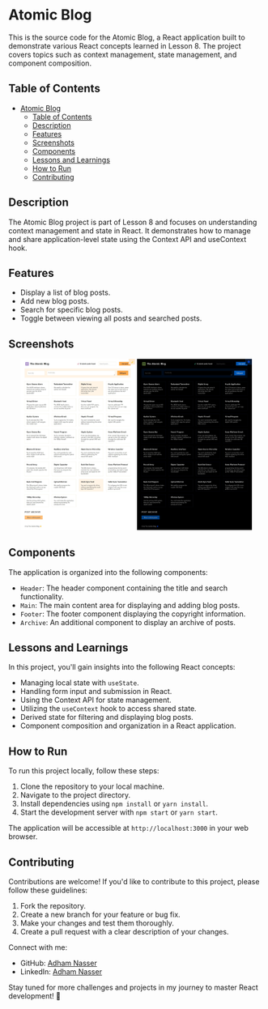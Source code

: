 # Atomic Blog

This is the source code for the Atomic Blog, a React application built to demonstrate various React concepts learned in Lesson 8. The project covers topics such as context management, state management, and component composition.

## Table of Contents

- [Atomic Blog](#atomic-blog)
  - [Table of Contents](#table-of-contents)
  - [Description](#description)
  - [Features](#features)
  - [Screenshots](#screenshots)
  - [Components](#components)
  - [Lessons and Learnings](#lessons-and-learnings)
  - [How to Run](#how-to-run)
  - [Contributing](#contributing)

## Description

The Atomic Blog project is part of Lesson 8 and focuses on understanding context management and state in React. It demonstrates how to manage and share application-level state using the Context API and useContext hook.

## Features

- Display a list of blog posts.
- Add new blog posts.
- Search for specific blog posts.
- Toggle between viewing all posts and searched posts.

## Screenshots

<div align="center">
  <img src="./public/lightmood.png" width="45%" />
  <img src="./public/darkmood.png" width="45%" />
</div>

## Components

The application is organized into the following components:

- `Header`: The header component containing the title and search functionality.
- `Main`: The main content area for displaying and adding blog posts.
- `Footer`: The footer component displaying the copyright information.
- `Archive`: An additional component to display an archive of posts.

## Lessons and Learnings

In this project, you'll gain insights into the following React concepts:

- Managing local state with `useState`.
- Handling form input and submission in React.
- Using the Context API for state management.
- Utilizing the `useContext` hook to access shared state.
- Derived state for filtering and displaying blog posts.
- Component composition and organization in a React application.

## How to Run

To run this project locally, follow these steps:

1. Clone the repository to your local machine.
2. Navigate to the project directory.
3. Install dependencies using `npm install` or `yarn install`.
4. Start the development server with `npm start` or `yarn start`.

The application will be accessible at `http://localhost:3000` in your web browser.

## Contributing

Contributions are welcome! If you'd like to contribute to this project, please follow these guidelines:

1. Fork the repository.
2. Create a new branch for your feature or bug fix.
3. Make your changes and test them thoroughly.
4. Create a pull request with a clear description of your changes.


Connect with me:
- GitHub: [Adham Nasser](https://github.com/Adhamxiii)
- LinkedIn: [Adham Nasser](https://www.linkedin.com/in/adhamnasser/)

Stay tuned for more challenges and projects in my journey to master React development! 🚀